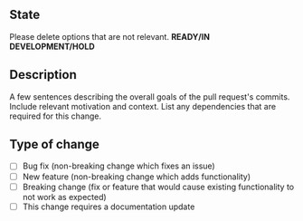 ## State
Please delete options that are not relevant.
**READY/IN DEVELOPMENT/HOLD**

## Description

A few sentences describing the overall goals of the pull request's commits. Include relevant motivation and context. List any dependencies that are required for this change.

## Type of change
- [ ] Bug fix (non-breaking change which fixes an issue)
- [ ] New feature (non-breaking change which adds functionality)
- [ ] Breaking change (fix or feature that would cause existing functionality to not work as expected)
- [ ] This change requires a documentation update
